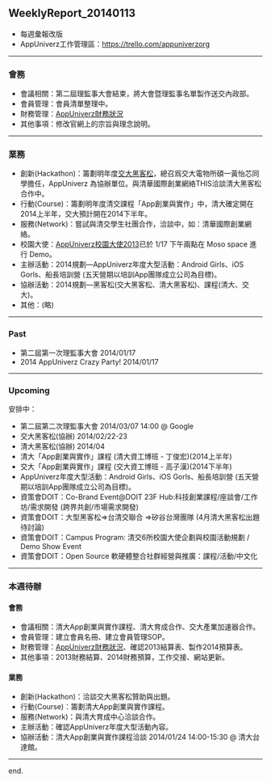 ## WeeklyReport_20140113

* 每週彙報改版
* AppUniverz工作管理區：https://trello.com/appuniverzorg

----------------------------
### 會務
* 會議相關：第二屆理監事大會結束，將大會暨理監事名單製作送交內政部。
* 會員管理：會員清單整理中。
* 財務管理：[AppUniverz財務狀況](http://bit.ly/AU-Finance)
* 其他事項：修改官網上的宗旨與理念說明。

----------------------------
### 業務
* 創新(Hackathon)：籌劃明年度[交大黑客松](http://hackathon.nctu.edu.tw/)，總召爲交大電物所碩一黃怡芯同學擔任，AppUniverz 為協辦單位。與清華國際創業網絡THIS洽談清大黑客松合作中。
* 行動(Course)：籌劃明年度清交課程「App創業與實作」中，清大確定開在2014上半年，交大預計開在2014下半年。
* 服務(Network)：嘗試與清交學生社團合作，洽談中，如：清華國際創業網絡。
* 校園大使：[AppUniverz校園大使2013](https://aucampus2013.hackpad.com/)已於 1/17 下午兩點在 Moso space 進行 Demo。
* 主辦活動：2014規劃—AppUniverz年度大型活動：Android Girls、iOS Gorls、船長培訓營 (五天營期以培訓App團隊成立公司為目標)。
* 協辦活動：2014規劃—黑客松(交大黑客松、清大黑客松)、課程(清大、交大)。
* 其他：(略)

----------------------------
### Past

* 第二屆第一次理監事大會 2014/01/17 
* 2014 AppUniverz Crazy Party! 2014/01/17 

----------------------------
### Upcoming 

安排中：

* 第二屆第二次理監事大會 2014/03/07  14:00 @ Google
* 交大黑客松(協辦) 2014/02/22-23 
* 清大黑客松(協辦) 2014/04
* 清大「App創業與實作」課程 (清大資工博班 - 丁俊宏)(2014上半年)
* 交大「App創業與實作」課程 (交大資工博班 - 高子漢)(2014下半年)
* AppUniverz年度大型活動：Android Girls、iOS Gorls、船長培訓營 (五天營期以培訓App團隊成立公司為目標)。
* 資策會DOIT：Co-Brand Event@DOIT 23F Hub:科技創業課程/座談會/工作坊/需求開發 (跨界共創/市場需求開發)
* 資策會DOIT：大型黑客松=>台清交聯合 =>矽谷台灣團隊  (4月清大黑客松出題待討論)
* 資策會DOIT：Campus Program: 清交6所校園大使企劃與校園活動規劃 / Demo Show Event
* 資策會DOIT：Open Source 軟硬體整合社群經營與推廣：課程/活動/中文化

----------------------------
### 本週待辦

#### 會務
* 會議相關：清大App創業與實作課程、清大育成合作、交大產業加速器合作。
* 會員管理：建立會員名冊、建立會員管理SOP。
* 財務管理：[AppUniverz財務狀況](http://bit.ly/AU-Finance)、確認2013結算表、製作2014預算表。
* 其他事項：2013財務結算、2014財務預算，工作交接、網站更新。

#### 業務
* 創新(Hackathon)：洽談交大黑客松贊助與出題。
* 行動(Course)：籌劃清大App創業與實作課程。
* 服務(Network)：與清大育成中心洽談合作。
* 主辦活動：確認AppUniverz年度大型活動內容。
* 協辦活動：清大App創業與實作課程洽談 2014/01/24 14:00-15:30 @ 清大台達館。

----------------------------
end.


